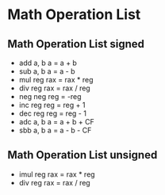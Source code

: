 # Math Operation List

## Math Operation List signed

- add a, b	a	= a + b
- sub a, b	a	= a - b
- mul reg	rax	= rax * reg
- div reg	rax	= rax / reg
- neg neg	reg	= -reg
- inc reg	reg	= reg + 1
- dec reg	reg	= reg - 1
- adc a, b	a 	= a + b + CF
- sbb a, b	a	= a - b - CF

## Math Operation List unsigned

- imul reg	rax	= rax * reg
- div reg	rax	= rax / reg
